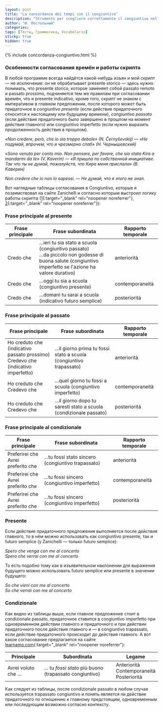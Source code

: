 ```yaml
---
layout: post
title: "La concordanza dei tempi con il congiuntivo"
description: "Strumento per scegliere correttamente il congiuntivo nelle subordinate secondo il verbo principale. Инструмент для подбора правильной формы сослагательного наклонения в придаточном предложении в зависимости от главного."
author: "И. Постольный"
categories:
tags: [Тесты, Грамматика, Vocabolario]
sticky: true
hidden: true
---
```


{% include concordanza-congiuntivo.html %}

### Особенности согласования времён и работы скрипта

В любой программе всегда найдётся какой-нибудь изъян и мой скрипт — не исключение: он не обрабатывает presente storico — здесь нужно понимать, что presente storico, которое заменяет собой passato remoto и passato prossimo, подчиняется тем же правилам при согласовании времён, что и presente indicativo, кроме того, скрипт не знаком с императивом в главном предложении, после которого может быть придаточное в _congiuntivo presente_ (если действие придаточного относится к настоящему или будущему времени), _congiuntivo passato_ (если действие придаточного было завершено в прошлом на момент действия главного) или congiuntivo imperfetto (если нужно выразить продолженность действия в прошлом).

_«Non credere, però, che io sia troppo debole» (N. Černyševskij) — «Не подумай, впрочем, что я чрезмерно слаб» (Н. Чернышевский)_

_«Sono venuta per conto mio. Non pensare, per favore, che sia stata Kira a mandarmi da te» (V. Kaverin) — «Я пришла по собственной инициативе. Так что ты не думай, пожалуйста, что Кира меня прислала» (В. Каверин)_

_Non credere che io non lo sapessi. — Не думай, что я этого не знал._

Вот наглядные таблицы согласования в Congiuntivo, которые я позаимствовал на сайте Zanichelli и согласно которым выстроил логику работы скрипта ([1](https://aulalingue.scuola.zanichelli.it/benvenuti/2012/10/18/la-concordanza-dei-tempi-con-il-congiuntivo-1/){:target="_blank" rel="noopener noreferrer"}, [2](https://aulalingue.scuola.zanichelli.it/benvenuti/2012/10/31/la-concordanza-dei-tempi-con-il-congiuntivo-2/){:target="_blank" rel="noopener noreferrer"}):

### Frase principale al presente

|Frase principale|Frase subordinata|Rapporto temporale|
|----------------|-----------------|------------------|
|Credo che|…ieri tu sia stato a scuola  (congiuntivo passato)<br>…da piccolo non godesse di buona salute  (congiuntivo imperfetto se l'azione ha valore durativo)|anteriorità|
|Credo che|…oggi tu sia a scuola  (congiuntivo presente)|contemporaneità|
|Credo che|…domani tu sarai a scuola  (indicativo futuro semplice)|posteriorità|

### Frase principale al passato

|Frase principale|Frase subordinata|Rapporto temporale|
|----------------|-----------------|------------------|
|Ho creduto che (indicativo passato prossimo)<br>Credevo che (indicativo imperfetto)|…il giorno prima tu fossi stato a scuola  (congiuntivo trapassato)|anteriorità|
|Ho creduto che<br>Credevo che|…quel giorno tu fossi a scuola  (congiuntivo imperfetto)|contemporaneità|
|Ho creduto che<br>Credevo che|…il giorno dopo tu saresti stato a scuola  (condizionale passato)|posteriorità|

### Frase principale al condizionale

|Frase principale|Frase subordinata|Rapporto temporale|
|----------------|-----------------|------------------|
|Preferirei che<br>Avrei preferito che|…tu fossi stato sincero (congiuntivo trapassato)|anteriorità|
|Preferirei che<br>Avrei preferito che|…tu fossi sincero (congiuntivo imperfetto)|contemporaneità|
|Preferirei che<br>Avrei preferito che|…tu fossi sincero (congiuntivo imperfetto)|posteriorità|

### Presente

Если действие придаточного предложения выполняется после действия главного, то в нём можно использовать как congiuntivo presente, так и futuro semplice (у Zanichelli — только futuro semplice):

_Spero che venga con me al concerto_<br>
_Spero che verrai con me al concerto_

То есть подобно тому как в изъявительном наклонении для выражения будущего можно использовать futuro semplice или presente в значении будущего:

_So che vieni con me al concerto_<br>
_So che verrai con me al concerto_

### Condizionale

Как видно из таблицы выше, если главное предложение стоит в condizionale passato, придаточное ставится в congiuntivo imperfetto при одновременном действии главного и придаточного и при действии придаточного после действия главного и — в congiuntivo trapassato, если действие придаточного происходит до действия главного. А вот какое согласование предлагается на сайте [learnamo.com](https://learnamo.com/consecutio-temporum-indicativo-congiuntivo-condizionale/){:target="_blank" rel="noopener noreferrer"}:

|Principale|Subordinata|Legame|
|--------------|---------------|----------|
|Avrei voluto che …|… tu _fossi stato_ più buono (trapassato congiuntivo)|Anteriorità<br>Contemporaneità<br>Posteriorità|

Как следует из таблицы, после condizionale passato в любом случае используется trapassato congiuntivo и понять является ли действие придаточного по отношению к главному предстоящим, одновременным или последующим возможно согласно контексту.